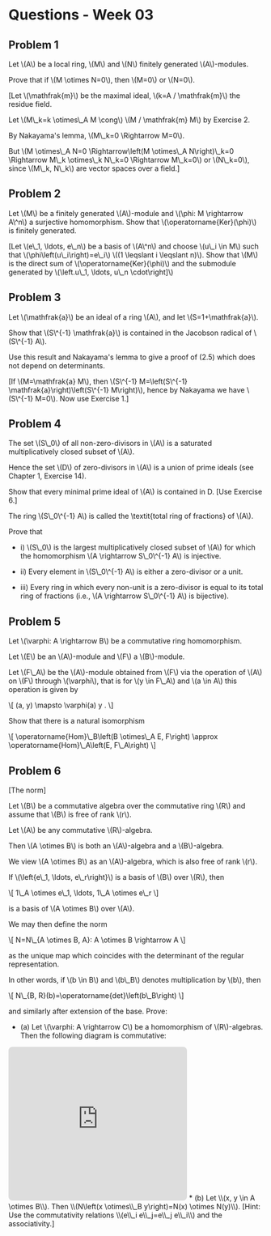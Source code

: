 # Questions - Week 03

## Problem 1

Let \\(A\\) be a local ring, \\(M\\) and \\(N\\) finitely generated \\(A\\)-modules.

Prove that if \\(M \otimes N=0\\), then \\(M=0\\) or \\(N=0\\).

[Let \\(\mathfrak{m}\\) be the maximal ideal, \\(k=A / \mathfrak{m}\\) the residue field.

Let \\(M\\_k=k \otimes\\_A M \cong\\) \\(M / \mathfrak{m} M\\) by Exercise 2.

By Nakayama's lemma, \\(M\\_k=0 \Rightarrow M=0\\).

But \\(M \otimes\\_A N=0 \Rightarrow\left(M \otimes\\_A N\right)\\_k=0 \Rightarrow M\\_k \otimes\\_k N\\_k=0 \Rightarrow M\\_k=0\\) or \\(N\\_k=0\\),
since \\(M\\_k, N\\_k\\) are vector spaces over a field.]

## Problem 2

Let \\(M\\) be a finitely generated \\(A\\)-module and \\(\phi: M \rightarrow A\\^n\\) a surjective homomorphism. Show that \\(\operatorname{Ker}(\phi)\\) is finitely generated.

[Let \\(e\\_1, \ldots, e\\_n\\) be a basis of \\(A\\^n\\) and choose \\(u\\_i \in M\\) such that \\(\phi\left(u\\_i\right)=e\\_i\\) \\((1 \leqslant i \leqslant n)\\). Show that \\(M\\) is the direct sum of \\(\operatorname{Ker}(\phi)\\) and the submodule generated by \\(\left.u\\_1, \ldots, u\\_n \cdot\right]\\)

## Problem 3

Let \\(\mathfrak{a}\\) be an ideal of a ring \\(A\\), and let \\(S=1+\mathfrak{a}\\).

Show that \\(S\\^{-1} \mathfrak{a}\\) is contained in the Jacobson radical of \\(S\\^{-1} A\\).

Use this result and Nakayama's lemma to give a proof of (2.5) which does not depend on determinants.

[If \\(M=\mathfrak{a} M\\), then \\(S\\^{-1} M=\left(S\\^{-1} \mathfrak{a}\right)\left(S\\^{-1} M\right)\\), hence by Nakayama we have \\(S\\^{-1} M=0\\). Now use Exercise 1.]

## Problem 4

The set \\(S\\_0\\) of all non-zero-divisors in \\(A\\) is a saturated multiplicatively closed subset of \\(A\\).

Hence the set \\(D\\) of zero-divisors in \\(A\\) is a union of prime ideals (see Chapter 1, Exercise 14).

Show that every minimal prime ideal of \\(A\\) is contained in D. [Use Exercise 6.]

The ring \\(S\\_0\\^{-1} A\\) is called the \textit{total ring of fractions} of \\(A\\).

Prove that


* i) \\(S\\_0\\) is the largest multiplicatively closed subset of \\(A\\) for which the homomorphism \\(A \rightarrow S\\_0\\^{-1} A\\) is injective.

* ii) Every element in \\(S\\_0\\^{-1} A\\) is either a zero-divisor or a unit.

* iii) Every ring in which every non-unit is a zero-divisor is equal to its total ring of fractions (i.e., \\(A \rightarrow S\\_0\\^{-1} A\\) is bijective).



## Problem 5

Let \\(\varphi: A \rightarrow B\\) be a commutative ring homomorphism.

Let \\(E\\) be an \\(A\\)-module and \\(F\\) a \\(B\\)-module.

Let \\(F\\_A\\) be the \\(A\\)-module obtained from \\(F\\) via the operation of \\(A\\) on \\(F\\) through \\(\varphi\\), that is for \\(y \in F\\_A\\) and \\(a \in A\\) this operation is given by

\\[
(a, y) \mapsto \varphi(a) y .
\\]

Show that there is a natural isomorphism

\\[
\operatorname{Hom}\\_B\left(B \otimes\\_A E, F\right) \approx \operatorname{Hom}\\_A\left(E, F\\_A\right)
\\]

## Problem 6

[The norm]

Let \\(B\\) be a commutative algebra over the commutative ring \\(R\\) and assume that \\(B\\) is free of rank \\(r\\).

Let \\(A\\) be any commutative \\(R\\)-algebra.

Then \\(A \otimes B\\) is both an \\(A\\)-algebra and a \\(B\\)-algebra.

We view \\(A \otimes B\\) as an \\(A\\)-algebra, which is also free of rank \\(r\\).

If \\(\left\{e\\_1, \ldots, e\\_r\right\}\\) is a basis of \\(B\\) over \\(R\\), then

\\[
1\\_A \otimes e\\_1, \ldots, 1\\_A \otimes e\\_r
\\]

is a basis of \\(A \otimes B\\) over \\(A\\).

We may then define the norm

\\[
N=N\\_{A \otimes B, A}: A \otimes B \rightarrow A
\\]

as the unique map which coincides with the determinant of the regular representation.

In other words, if \\(b \in B\\) and \\(b\\_B\\) denotes multiplication by \\(b\\), then

\\[
N\\_{B, R}(b)=\operatorname{det}\left(b\\_B\right)
\\]

and similarly after extension of the base. Prove:


* (a) Let \\(\varphi: A \rightarrow C\\) be a homomorphism of \\(R\\)-algebras. Then the following diagram is commutative:
<!-- https://q.uiver.app/?q=WzAsNCxbMCwwLCJBXFxvdGltZXN7Qn0iXSxbMSwwLCJDXFxvdGltZXN7Qn0iXSxbMCwxLCJBIl0sWzEsMSwiQyJdLFswLDEsIlxcdmFycGhpXFxvdGltZXMxIl0sWzEsMywiTiJdLFswLDIsIk4iLDJdLFsyLDMsIlxcdmFycGhpIiwyXV0= -->
<iframe class="quiver-embed" src="https://q.uiver.app/?q=WzAsNCxbMCwwLCJBXFxvdGltZXN7Qn0iXSxbMSwwLCJDXFxvdGltZXN7Qn0iXSxbMCwxLCJBIl0sWzEsMSwiQyJdLFswLDEsIlxcdmFycGhpXFxvdGltZXMxIl0sWzEsMywiTiJdLFswLDIsIk4iLDJdLFsyLDMsIlxcdmFycGhpIiwyXV0=&embed" width="353" height="304" style="border-radius: 8px; border: none;"></iframe>
* (b) Let \\(x, y \in A \otimes B\\). Then \\(N\left(x \otimes\\_B y\right)=N(x) \otimes N(y)\\). [Hint: Use the commutativity relations \\(e\\_i e\\_j=e\\_j e\\_i\\) and the associativity.]

